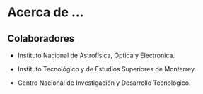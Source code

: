 # Acerca de ...

## Colaboradores

* Instituto Nacional de Astrofísica, Óptica y Electronica.

* Instituto Tecnológico y de Estudios Superiores de Monterrey.

* Centro Nacional de Investigación y Desarrollo Tecnológico.

